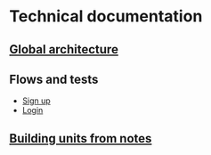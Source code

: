# Technical documentation

## [Global architecture](./global-architecture.html)

## Flows and tests

* [Sign up](./flows/signup.html)
* [Login](./flows/login.html)

## [Building units from notes](./building-units-from-notes.html)
